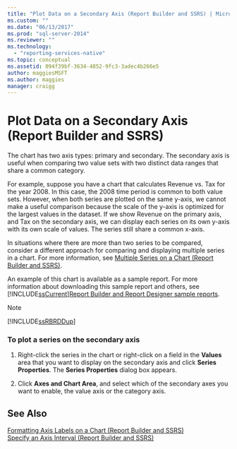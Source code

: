 ```yaml
---
title: "Plot Data on a Secondary Axis (Report Builder and SSRS) | Microsoft Docs"
ms.custom: ""
ms.date: "06/13/2017"
ms.prod: "sql-server-2014"
ms.reviewer: ""
ms.technology: 
  - "reporting-services-native"
ms.topic: conceptual
ms.assetid: 094f39bf-3634-4852-9fc3-3adec4b266e5
author: maggiesMSFT
ms.author: maggies
manager: craigg
---
```

# Plot Data on a Secondary Axis (Report Builder and SSRS)
  The chart has two axis types: primary and secondary. The secondary axis is useful when comparing two value sets with two distinct data ranges that share a common category.  
  
 For example, suppose you have a chart that calculates Revenue vs. Tax for the year 2008. In this case, the 2008 time period is common to both value sets. However, when both series are plotted on the same y-axis, we cannot make a useful comparison because the scale of the y-axis is optimized for the largest values in the dataset. If we show Revenue on the primary axis, and Tax on the secondary axis, we can display each series on its own y-axis with its own scale of values. The series still share a common x-axis.  
  
 In situations where there are more than two series to be compared, consider a different approach for comparing and displaying multiple series in a chart. For more information, see [Multiple Series on a Chart &#40;Report Builder and SSRS&#41;](multiple-series-on-a-chart-report-builder-and-ssrs.md).  
  
 An example of this chart is available as a sample report. For more information about downloading this sample report and others, see [!INCLUDE[ssCurrent](../../includes/sscurrent-md.md)][Report Builder and Report Designer sample reports](http://go.microsoft.com/fwlink/?LinkId=198283).  
  
> [!NOTE]  
>  [!INCLUDE[ssRBRDDup](../../includes/ssrbrddup-md.md)]  
  
### To plot a series on the secondary axis  
  
1.  Right-click the series in the chart or right-click on a field in the **Values** area that you want to display on the secondary axis and click **Series Properties**. The **Series Properties** dialog box appears.  
  
2.  Click **Axes and Chart Area**, and select which of the secondary axes you want to enable, the value axis or the category axis.  
  
## See Also  
 [Formatting Axis Labels on a Chart &#40;Report Builder and SSRS&#41;](formatting-axis-labels-on-a-chart-report-builder-and-ssrs.md)   
 [Specify an Axis Interval &#40;Report Builder and SSRS&#41;](specify-an-axis-interval-report-builder-and-ssrs.md)  
  
  
